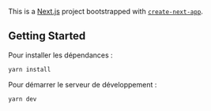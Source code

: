 This is a [Next.js](https://nextjs.org) project bootstrapped with [`create-next-app`](https://github.com/vercel/next.js/tree/canary/packages/create-next-app).

## Getting Started

Pour installer les dépendances :

```bash
yarn install
```

Pour démarrer le serveur de développement :

```bash
yarn dev
```
